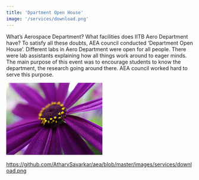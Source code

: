 ```yaml
---
title: 'Dpartment Open House'
image: '/services/download.png'
---
```


What’s Aerospace Department? What facilities does IITB Aero Department have? To satisfy all these doubts, AEA council conducted ‘Department Open House’. Different labs in Aero Department were open for all people. There were lab assistants explaining how all things work around to eager minds. The main purpose of this event was to encourage students to know the department, the research going around there. AEA council worked hard to serve this purpose.

<img src="https://github.com/AtharvSavarkar/aea/blob/master/images/services/download.png">

https://github.com/AtharvSavarkar/aea/blob/master/images/services/download.png
